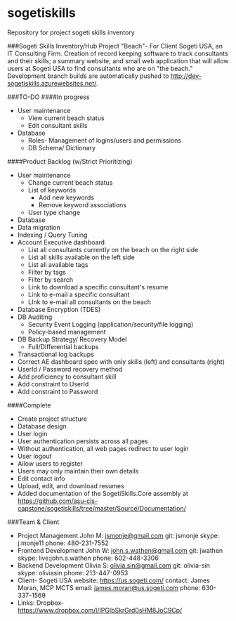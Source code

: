 sogetiskills
============
Repository for project sogeti skills inventory

###Sogeti Skills Inventory/Hub
Project "Beach"- For Client Sogeti USA, an IT Consulting Firm. Creation of record keeping software to track consultants and their skills; a summary website; and small web application that will allow users at Sogeti USA to find consultants who are on "the beach."  Development branch builds are automatically pushed to http://dev-sogetiskills.azurewebsites.net/.

###TO-DO
####In progress
  * User maintenance
    * View current beach status
    * Edit consultant skills
  * Database
    * Roles- Management of logins/users and permissions
    * DB Schema/ Dictionary

####Product Backlog (w/Strict Prioritizing)
  * User maintenance
    * Change current beach status
    * List of keywords
      * Add new keywords
      * Remove keyword associations
    * User type change
  * Database
  * Data migration
  * Indexing / Query Tuning
  * Account Executive dashboard
    * List all consultants currently on the beach on the right side
    * List all skills available on the left side
    * List all available tags
    * Filter by tags
    * Filter by search
    * Link to download a specific consultant's resume
    * Link to e-mail a specific consultant
    * LInk to e-mail all consultants on the beach
  * Database Encryption (TDES)
  * DB Auditing
    * Security Event Logging (application/security/file logging)
    * Policy-based management
  * DB Backup Strategy/ Recovery Model
    * Full/Differential backups
  * Transactional log backups
 * Correct AE dashboard spec with only skills (left) and consultants (right)
 * UserId / Password recovery method
 * Add proficiency to consultant skill
 * Add constraint to UserId
 * Add constraint to Password

####Complete
  * Create project structure
  * Database design
  * User login
  * User authentication persists across all pages
  * Without authentication, all web pages redirect to user login
  * User logout
  * Allow users to register
  * Users may only maintain their own details
  * Edit contact info
  * Upload, edit, and download resumes
  * Added documentation of the SogetiSkills.Core assembly at https://github.com/asu-cis-capstone/sogetiskills/tree/master/Source/Documentation/

###Team & Client
- Project Management
  John M: jsmonje@gmail.com 
    git: jsmonje
    skype: j.monje11
    phone: 480-231-7552
- Frontend Development
  John W: john.s.wathen@gmail.com
    git: jwathen
    skype: live:john.s.wathen
    phone: 602-448-3306
- Backend Development
  Olivia S: olivia.sin@gmail.com
    git: olivia-sin
    skype: oliviasin
    phone: 213-447-0953
- Client- Sogeti USA 
    website: https://us.sogeti.com/
    contact: James Moran, MCP MCTS
      email: james.moran@us.sogeti.com
      phone: 630-337-1569
- Links:
  Dropbox- https://www.dropbox.com/l/lPGIbSkrGrd0sHM8JoC9Cp/
